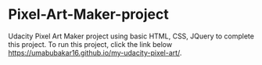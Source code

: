 # Pixel-Art-Maker-project
Udacity Pixel Art Maker project using basic HTML, CSS, JQuery to complete this project.
To run this project, click the link below
 https://umabubakar16.github.io/my-udacity-pixel-art/.
